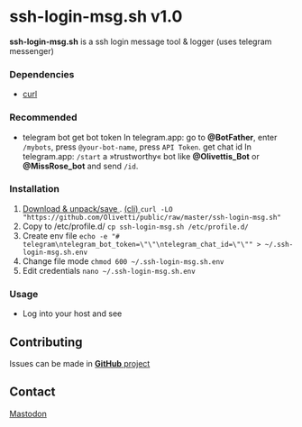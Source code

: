 # ssh-login-msg.sh v1.0
**ssh-login-msg.sh** is a ssh login message tool & logger (uses telegram messenger)

### Dependencies
- [curl](https://github.com/curl/curl)

### Recommended

- telegram bot
    get bot token	      In telegram.app: go to **@BotFather**, enter `/mybots`, press `@your-bot-name`, press `API Token`.
    get chat id	      In telegram.app: `/start` a »trustworthy« bot like **@Olivettis_Bot** or **@MissRose_bot** and send `/id`.

### Installation
1. [Download & unpack/save ](https://github.com/Olivetti/public/raw/master/ssh-login-msg.sh)
.  [(cli)                  ](#) `curl -LO "https://github.com/Olivetti/public/raw/master/ssh-login-msg.sh"`
2. Copy to /etc/profile.d/ `cp ssh-login-msg.sh /etc/profile.d/`
3. Create env file	   `echo -e "# telegram\ntelegram_bot_token=\"\"\ntelegram_chat_id=\"\"" > ~/.ssh-login-msg.sh.env`
4. Change file mode	   `chmod 600 ~/.ssh-login-msg.sh.env`
5. Edit credentials	   `nano ~/.ssh-login-msg.sh.env`

### Usage
- Log into your host and see

## Contributing
Issues can be made in [**GitHub** project](https://github.com/Olivetti/public)

## Contact
[Mastodon](https://mastodon.social/@Olivetti)
